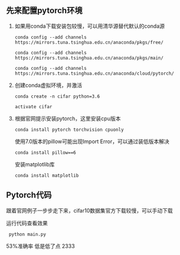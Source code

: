 ## 先来配置pytorch环境

1. 如果用conda下载安装包较慢，可以用清华源替代默认的conda源

   `conda config --add channels https://mirrors.tuna.tsinghua.edu.cn/anaconda/pkgs/free/ `

   `conda config --add channels https://mirrors.tuna.tsinghua.edu.cn/anaconda/pkgs/main/`

   `conda config --add channels https://mirrors.tuna.tsinghua.edu.cn/anaconda/cloud/pytorch/ `

2. 创建conda虚拟环境，并激活

   `conda create -n cifar python=3.6`

   `activate cifar`

3. 根据官网提示安装pytorch，这里安装cpu版本

   `conda install pytorch torchvision cpuonly`

   使用7.0版本的pillow可能出现Import Error，可以通过装低版本解决

   `conda install pillow==6`

   安装matplotlib库

   `conda install matplotlib`

## Pytorch代码

跟着官网例子一步步走下来，cifar10数据集官方下载较慢，可以手动下载

运行代码查看效果

`` python main.py``

53%准确率 低是低了点 2333